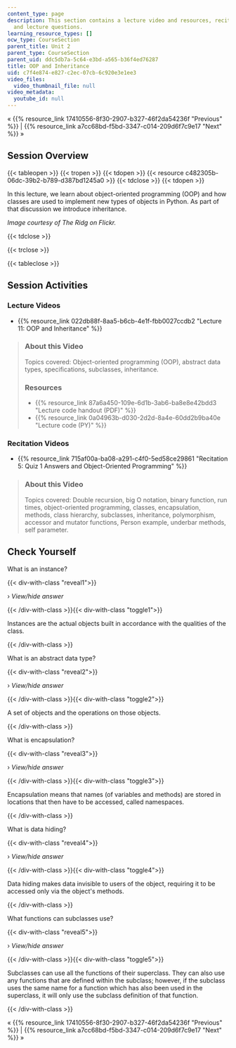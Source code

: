 ```yaml
---
content_type: page
description: This section contains a lecture video and resources, recitation video,
  and lecture questions.
learning_resource_types: []
ocw_type: CourseSection
parent_title: Unit 2
parent_type: CourseSection
parent_uid: ddc5db7a-5c64-e3bd-a565-b36f4ed76287
title: OOP and Inheritance
uid: c7f4e874-e827-c2ec-07cb-6c920e3e1ee3
video_files:
  video_thumbnail_file: null
video_metadata:
  youtube_id: null
---
```


« {{% resource_link 17410556-8f30-2907-b327-46f2da54236f "Previous" %}} | {{% resource_link a7cc68bd-f5bd-3347-c014-209d6f7c9e17 "Next" %}} »

Session Overview
----------------

{{< tableopen >}}
{{< tropen >}}
{{< tdopen >}}
{{< resource c482305b-06dc-39b2-b789-d387bd1245a0 >}}
{{< tdclose >}}
{{< tdopen >}}


In this lecture, we learn about object-oriented programming (OOP) and how classes are used to implement new types of objects in Python. As part of that discussion we introduce inheritance.

_Image courtesy of The Ridg on Flickr._


{{< tdclose >}}

{{< trclose >}}

{{< tableclose >}}

Session Activities
------------------

### Lecture Videos

*   {{% resource_link 022db88f-8aa5-b6cb-4e1f-fbb0027ccdb2 "Lecture 11: OOP and Inheritance" %}}

> ### About this Video
> 
> Topics covered: Object-oriented programming (OOP), abstract data types, specifications, subclasses, inheritance.
> 
> ### Resources
> 
> *   {{% resource_link 87a6a450-109e-6d1b-3ab6-ba8e8e42bdd3 "Lecture code handout (PDF)" %}}
> *   {{% resource_link 0a04963b-d030-2d2d-8a4e-60dd2b9ba40e "Lecture code (PY)" %}}

### Recitation Videos

*   {{% resource_link 715af00a-ba08-a291-c4f0-5ed58ce29861 "Recitation 5: Quiz 1 Answers and Object-Oriented Programming" %}}

> ### About this Video
> 
> Topics covered: Double recursion, big O notation, binary function, run times, object-oriented programming, classes, encapsulation, methods, class hierarchy, subclasses, inheritance, polymorphism, accessor and mutator functions, Person example, underbar methods, self parameter.

Check Yourself
--------------

What is an instance?

{{< div-with-class "reveal1">}}

› _View/hide answer_

{{< /div-with-class >}}{{< div-with-class "toggle1">}}

Instances are the actual objects built in accordance with the qualities of the class.

{{< /div-with-class >}}

What is an abstract data type?

{{< div-with-class "reveal2">}}

› _View/hide answer_

{{< /div-with-class >}}{{< div-with-class "toggle2">}}

A set of objects and the operations on those objects.

{{< /div-with-class >}}

What is encapsulation?

{{< div-with-class "reveal3">}}

› _View/hide answer_

{{< /div-with-class >}}{{< div-with-class "toggle3">}}

Encapsulation means that names (of variables and methods) are stored in locations that then have to be accessed, called namespaces.

{{< /div-with-class >}}

What is data hiding?

{{< div-with-class "reveal4">}}

› _View/hide answer_

{{< /div-with-class >}}{{< div-with-class "toggle4">}}

Data hiding makes data invisible to users of the object, requiring it to be accessed only via the object's methods.

{{< /div-with-class >}}

What functions can subclasses use?

{{< div-with-class "reveal5">}}

› _View/hide answer_

{{< /div-with-class >}}{{< div-with-class "toggle5">}}

Subclasses can use all the functions of their superclass. They can also use any functions that are defined within the subclass; however, if the subclass uses the same name for a function which has also been used in the superclass, it will only use the subclass definition of that function.

{{< /div-with-class >}}

« {{% resource_link 17410556-8f30-2907-b327-46f2da54236f "Previous" %}} | {{% resource_link a7cc68bd-f5bd-3347-c014-209d6f7c9e17 "Next" %}} »